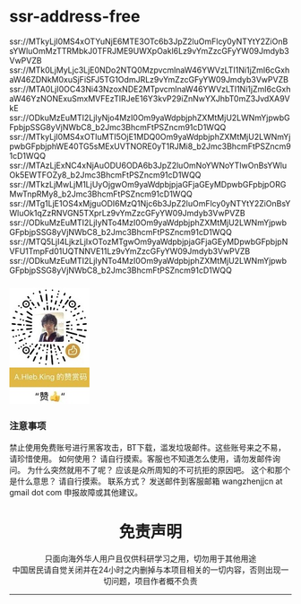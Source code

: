 # ssr-address-free

 ssr://MTkyLjI0MS4xOTYuNjE6MTE3OTc6b3JpZ2luOmFlcy0yNTYtY2ZiOnBsYWluOmMzTTRMbkJ0TFRJME9UWXpOakl6Lz9vYmZzcGFyYW09Jmdyb3VwPVZB
 ssr://MTk0LjMyLjc3LjE0NDo2NTQ0MzpvcmlnaW46YWVzLTI1Ni1jZmI6cGxhaW46ZDNkM0xuSjFiSFJ5TG1OdmJRLz9vYmZzcGFyYW09Jmdyb3VwPVZB
 ssr://MTA0LjI0OC43Ni43NzoxNDE2MTpvcmlnaW46YWVzLTI1Ni1jZmI6cGxhaW46YzNONExuSmxMVFEzTlRJeE16Y3kvP29iZnNwYXJhbT0mZ3JvdXA9VkE
 ssr://ODkuMzEuMTI2LjIyNjo4MzI0Om9yaWdpbjphZXMtMjU2LWNmYjpwbGFpbjpSSG8yVjNWbC8_b2Jmc3BhcmFtPSZncm91cD1WQQ
 ssr://MTkyLjI0MS4xOTIuMTI5OjE1MDQ0Om9yaWdpbjphZXMtMjU2LWNmYjpwbGFpbjphWE40TG5sMExUVTNORE0yT1RJMi8_b2Jmc3BhcmFtPSZncm91cD1WQQ
 ssr://MTAzLjExNC4xNjAuODU6ODA6b3JpZ2luOmNoYWNoYTIwOnBsYWluOk5EWTFOZy8_b2Jmc3BhcmFtPSZncm91cD1WQQ
 ssr://MTkzLjMwLjM1LjUyOjgwOm9yaWdpbjpjaGFjaGEyMDpwbGFpbjpORGMwTnpRMy8_b2Jmc3BhcmFtPSZncm91cD1WQQ
 ssr://MTg1LjE1OS4xMjguODI6MzQ1Njc6b3JpZ2luOmFlcy0yNTYtY2ZiOnBsYWluOk1qZzRNVGN5TXprLz9vYmZzcGFyYW09Jmdyb3VwPVZB
 ssr://ODkuMzEuMTI2LjIyNTo4MzI0Om9yaWdpbjphZXMtMjU2LWNmYjpwbGFpbjpSSG8yVjNWbC8_b2Jmc3BhcmFtPSZncm91cD1WQQ
 ssr://MTQ5LjI4LjkzLjIxOTozMTgwOm9yaWdpbjpjaGFjaGEyMDpwbGFpbjpNVFU1TmpFd01UQTNNVE11Lz9vYmZzcGFyYW09Jmdyb3VwPVZB
 ssr://ODkuMzEuMTI2LjIyNTo4MzI0Om9yaWdpbjphZXMtMjU2LWNmYjpwbGFpbjpSSG8yVjNWbC8_b2Jmc3BhcmFtPSZncm91cD1WQQ

 #####
 ![Sponsor me](https://github.com/wangzhenjjcn/IMAGE/blob/master/StarMe.jpg)


### 注意事项
 禁止使用免费账号进行黑客攻击，BT下载，滥发垃圾邮件。这些账号来之不易，请珍惜使用。
 如何使用？
 请自行摸索。客服也不知道怎么使用，请勿发邮件询问。
 为什么突然就用不了呢？
 应该是众所周知的不可抗拒的原因吧。
 这个和那个是什么意思？
 请自行摸索。
 联系方式？
 发送邮件到客服邮箱 wangzhenjjcn at gmail dot com 申报故障或其他建议。
 
 
<h1 align="center"> 免责声明 </h1>
<p align="center">
只面向海外华人用户且仅供科研学习之用，切勿用于其他用途
<br>
中国居民请自觉关闭并在24小时之内删掉与本项目相关的一切内容，否则出现一切问题，项目作者概不负责
</p>
<hr>
